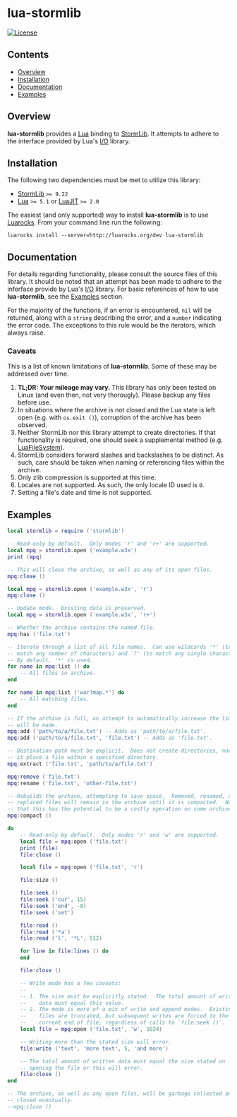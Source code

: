 # lua-stormlib

[![License](https://img.shields.io/github/license/nvs/lua-stormlib.svg)](LICENSE)

## Contents

- [Overview](#overview)
- [Installation](#installation)
- [Documentation](#documentation)
- [Examples](#examples)

## Overview

**lua-stormlib** provides a [Lua] binding to [StormLib].  It attempts to
adhere to the interface provided by Lua's [I/O] library.

[Lua]: https://www.lua.org
[StormLib]: https://github.com/ladislav-zezula/StormLib
[I/O]: https://www.lua.org/manual/5.3/manual.html#6.8

## Installation

The following two dependencies must be met to utilize this library:

- [StormLib] `>= 9.22`
- [Lua] `>= 5.1` or [LuaJIT] `>= 2.0`

The easiest (and only supported) way to install **lua-stormlib** is to use
[Luarocks].  From your command line run the following:

```
luarocks install --server=http://luarocks.org/dev lua-stormlib
```

[Luarocks]: https://luarocks.org
[LuaJIT]: https://luajit.org

## Documentation

For details regarding functionality, please consult the source files of this
library.  It should be noted that an attempt has been made to adhere to the
inferface provide by Lua's [I/O] library.  For basic references of how to
use **lua-stormlib**, see the [Examples](#examples) section.

For the majority of the functions, if an error is encountered, `nil` will be
returned, along with a `string` describing the error, and a `number`
indicating the error code.  The exceptions to this rule would be the
iterators, which always raise.

### Caveats

This is a list of known limitations of **lua-stormlib**.  Some of these may
be addressed over time.

1. **TL;DR: Your mileage may vary.**  This library has only been tested on
   Linux (and even then, not very thorougly).  Please backup any files
   before use.
2. In situations where the archive is not closed and the Lua state is left
   open (e.g. with `os.exit ()`), corruption of the archive has been
   observed.
3. Neither StormLib nor this library attempt to create directories.  If that
   functionality is required, one should seek a supplemental method (e.g.
   [LuaFileSystem]).
4. StormLib considers forward slashes and backslashes to be distinct.  As
   such, care should be taken when naming or referencing files within the
   archive.
5. Only zlib compression is supported at this time.
6. Locales are not supported.  As such, the only locale ID used is `0`.
7. Setting a file's date and time is not supported.

[LuaFileSystem]: https://github.com/keplerproject/luafilesystem

## Examples

``` lua
local stormlib = require ('stormlib')

-- Read-only by default.  Only modes 'r' and 'r+' are supported.
local mpq = stormlib.open ('example.w3x')
print (mpq)

-- This will close the archive, as well as any of its open files.
mpq:close ()

local mpq = stormlib.open ('example.w3x', 'r')
mpq:close ()

-- Update mode.  Existing data is preserved.
local mpq = stormlib.open ('example.w3x', 'r+')

-- Whether the archive contains the named file.
mpq:has ('file.txt')

-- Iterate through a list of all file names.  Can use wildcards '*' (to
-- match any number of characters) and '?' (to match any single character).
-- By default, '*' is used.
for name in mpq:list () do
    -- All files in archive.
end

for name in mpq:list ('war?map.*') do
    -- All matching files.
end

-- If the archive is full, an attempt to automatically increase the limit
-- will be made.
mpq:add ('path/to/a/file.txt') -- Adds as 'path/to/a/file.txt'.
mpq:add ('path/to/a/file.txt', 'file.txt') -- Adds as 'file.txt'.

-- Destination path must be explicit.  Does not create directories, nor does
-- it place a file within a specified directory.
mpq:extract ('file.txt', 'path/to/a/file.txt')

mpq:remove ('file.txt')
mpq:rename ('file.txt', 'other-file.txt')

-- Rebuilds the archive, attempting to save space.  Removed, renamed, and
-- replaced files will remain in the archive until it is compacted.  Note
-- that this has the potential to be a costly operation on some archives.
mpq:compact ()

do
    -- Read-only by default.  Only modes 'r' and 'w' are supported.
    local file = mpq:open ('file.txt')
    print (file)
    file:close ()

    local file = mpq:open ('file.txt', 'r')

    file:size ()

    file:seek ()
    file:seek ('cur', 15)
    file:seek ('end', -8)
    file:seek ('set')

    file:read ()
    file:read ('*a')
    file:read ('l', '*L', 512)

    for line in file:lines () do
    end

    file:close ()

    -- Write mode has a few caveats:
    --
    -- 1. The size must be explicitly stated.  The total amount of written
    --    data must equal this value.
    -- 2. The mode is more of a mix of write and append modes.  Existing
    --    files are truncated, but subsequent writes are forced to the then
    --    current end of file, regardless of calls to `file:seek ()`.
    local file = mpq:open ('file.txt', 'w', 1024)

    -- Writing more than the stated size will error.
    file:write ('text', 'more text', 5, 'and more')

    -- The total amount of written data must equal the size stated on
    -- opening the file or this will error.
    file:close ()
end

-- The archive, as well as any open files, will be garbage collected and
-- closed eventually.
--mpq:close ()
```
